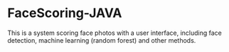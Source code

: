 # FaceScoring-JAVA
This is a system scoring face photos with a user interface, including face detection, machine learning (random forest) and other methods.
